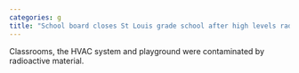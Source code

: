 ```yaml
---
categories: g
title: "School board closes St Louis grade school after high levels radioactive waste found in building"
---
```

Classrooms, the HVAC system and playground were contaminated by radioactive material.